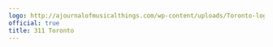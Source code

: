 ```yaml
---
logo: http://ajournalofmusicalthings.com/wp-content/uploads/Toronto-logo.png
official: true
title: 311 Toronto
---
```

